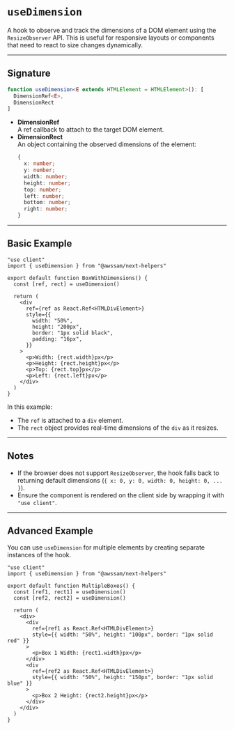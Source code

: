 
# `useDimension`

A hook to observe and track the dimensions of a DOM element using the `ResizeObserver` API. This is useful for responsive layouts or components that need to react to size changes dynamically.

---

## Signature

```ts
function useDimension<E extends HTMLElement = HTMLElement>(): [
  DimensionRef<E>,
  DimensionRect
]
```

- **DimensionRef**  
  A ref callback to attach to the target DOM element.
- **DimensionRect**  
  An object containing the observed dimensions of the element:  
  ```ts
  {
    x: number;
    y: number;
    width: number;
    height: number;
    top: number;
    left: number;
    bottom: number;
    right: number;
  }
  ```

---

## Basic Example

```tsx
"use client"
import { useDimension } from "@awssam/next-helpers"

export default function BoxWithDimensions() {
  const [ref, rect] = useDimension()

  return (
    <div
      ref={ref as React.Ref<HTMLDivElement>}
      style={{
        width: "50%",
        height: "200px",
        border: "1px solid black",
        padding: "16px",
      }}
    >
      <p>Width: {rect.width}px</p>
      <p>Height: {rect.height}px</p>
      <p>Top: {rect.top}px</p>
      <p>Left: {rect.left}px</p>
    </div>
  )
}
```

In this example:
- The `ref` is attached to a `div` element.
- The `rect` object provides real-time dimensions of the `div` as it resizes.

---

## Notes

- If the browser does not support `ResizeObserver`, the hook falls back to returning default dimensions (`{ x: 0, y: 0, width: 0, height: 0, ... }`).
- Ensure the component is rendered on the client side by wrapping it with `"use client"`.

---

## Advanced Example

You can use `useDimension` for multiple elements by creating separate instances of the hook.

```tsx
"use client"
import { useDimension } from "@awssam/next-helpers"

export default function MultipleBoxes() {
  const [ref1, rect1] = useDimension()
  const [ref2, rect2] = useDimension()

  return (
    <div>
      <div
        ref={ref1 as React.Ref<HTMLDivElement>}
        style={{ width: "50%", height: "100px", border: "1px solid red" }}
      >
        <p>Box 1 Width: {rect1.width}px</p>
      </div>
      <div
        ref={ref2 as React.Ref<HTMLDivElement>}
        style={{ width: "50%", height: "150px", border: "1px solid blue" }}
      >
        <p>Box 2 Height: {rect2.height}px</p>
      </div>
    </div>
  )
}
```